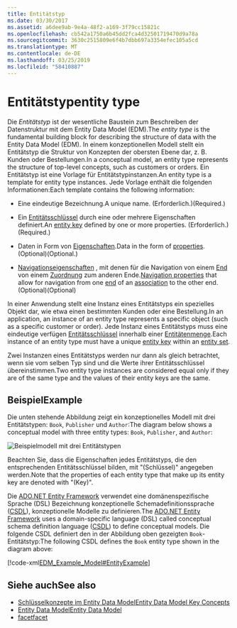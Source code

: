 ```yaml
---
title: Entitätstyp
ms.date: 03/30/2017
ms.assetid: a6dee9ab-9e4a-48f2-a169-3f79cc15821c
ms.openlocfilehash: cb542a1750a6b45dd2fca4d32501719470d9a78a
ms.sourcegitcommit: 3630c2515809e6f4b7dbb697a3354efec105a5cd
ms.translationtype: MT
ms.contentlocale: de-DE
ms.lasthandoff: 03/25/2019
ms.locfileid: "58410887"
---
```

# <a name="entity-type"></a><span data-ttu-id="c94ed-102">Entitätstyp</span><span class="sxs-lookup"><span data-stu-id="c94ed-102">entity type</span></span>
<span data-ttu-id="c94ed-103">Die *Entitätstyp* ist der wesentliche Baustein zum Beschreiben der Datenstruktur mit dem Entity Data Model (EDM).</span><span class="sxs-lookup"><span data-stu-id="c94ed-103">The *entity type* is the fundamental building block for describing the structure of data with the Entity Data Model (EDM).</span></span> <span data-ttu-id="c94ed-104">In einem konzeptionellen Modell stellt ein Entitätstyp die Struktur von Konzepten der obersten Ebene dar, z. B. Kunden oder Bestellungen.</span><span class="sxs-lookup"><span data-stu-id="c94ed-104">In a conceptual model, an entity type represents the structure of top-level concepts, such as customers or orders.</span></span> <span data-ttu-id="c94ed-105">Ein Entitätstyp ist eine Vorlage für Entitätstypinstanzen.</span><span class="sxs-lookup"><span data-stu-id="c94ed-105">An entity type is a template for entity type instances.</span></span> <span data-ttu-id="c94ed-106">Jede Vorlage enthält die folgenden Informationen:</span><span class="sxs-lookup"><span data-stu-id="c94ed-106">Each template contains the following information:</span></span>  
  
-   <span data-ttu-id="c94ed-107">Eine eindeutige Bezeichnung.</span><span class="sxs-lookup"><span data-stu-id="c94ed-107">A unique name.</span></span> <span data-ttu-id="c94ed-108">(Erforderlich.)</span><span class="sxs-lookup"><span data-stu-id="c94ed-108">(Required.)</span></span>  
  
-   <span data-ttu-id="c94ed-109">Ein [Entitätsschlüssel](../../../../docs/framework/data/adonet/entity-key.md) durch eine oder mehrere Eigenschaften definiert.</span><span class="sxs-lookup"><span data-stu-id="c94ed-109">An [entity key](../../../../docs/framework/data/adonet/entity-key.md) defined by one or more properties.</span></span> <span data-ttu-id="c94ed-110">(Erforderlich.)</span><span class="sxs-lookup"><span data-stu-id="c94ed-110">(Required.)</span></span>  
  
-   <span data-ttu-id="c94ed-111">Daten in Form von [Eigenschaften](../../../../docs/framework/data/adonet/property.md).</span><span class="sxs-lookup"><span data-stu-id="c94ed-111">Data in the form of [properties](../../../../docs/framework/data/adonet/property.md).</span></span> <span data-ttu-id="c94ed-112">(Optional)</span><span class="sxs-lookup"><span data-stu-id="c94ed-112">(Optional.)</span></span>  
  
-   <span data-ttu-id="c94ed-113">[Navigationseigenschaften](../../../../docs/framework/data/adonet/navigation-property.md) , mit denen für die Navigation von einem [End](../../../../docs/framework/data/adonet/association-end.md) von einem [Zuordnung](../../../../docs/framework/data/adonet/association-type.md) zum anderen Ende.</span><span class="sxs-lookup"><span data-stu-id="c94ed-113">[Navigation properties](../../../../docs/framework/data/adonet/navigation-property.md) that allow for navigation from one [end](../../../../docs/framework/data/adonet/association-end.md) of an [association](../../../../docs/framework/data/adonet/association-type.md) to the other end.</span></span> <span data-ttu-id="c94ed-114">(Optional)</span><span class="sxs-lookup"><span data-stu-id="c94ed-114">(Optional)</span></span>  
  
 <span data-ttu-id="c94ed-115">In einer Anwendung stellt eine Instanz eines Entitätstyps ein spezielles Objekt dar, wie etwa einen bestimmten Kunden oder eine Bestellung.</span><span class="sxs-lookup"><span data-stu-id="c94ed-115">In an application, an instance of an entity type represents a specific object (such as a specific customer or order).</span></span> <span data-ttu-id="c94ed-116">Jede Instanz eines Entitätstyps muss eine eindeutige verfügen [Entitätsschlüssel](../../../../docs/framework/data/adonet/entity-key.md) innerhalb einer [Entitätenmenge](../../../../docs/framework/data/adonet/entity-set.md).</span><span class="sxs-lookup"><span data-stu-id="c94ed-116">Each instance of an entity type must have a unique [entity key](../../../../docs/framework/data/adonet/entity-key.md) within an [entity set](../../../../docs/framework/data/adonet/entity-set.md).</span></span>  
  
 <span data-ttu-id="c94ed-117">Zwei Instanzen eines Entitätstyps werden nur dann als gleich betrachtet, wenn sie vom selben Typ sind und die Werte ihrer Entitätsschlüssel übereinstimmen.</span><span class="sxs-lookup"><span data-stu-id="c94ed-117">Two entity type instances are considered equal only if they are of the same type and the values of their entity keys are the same.</span></span>  
  
## <a name="example"></a><span data-ttu-id="c94ed-118">Beispiel</span><span class="sxs-lookup"><span data-stu-id="c94ed-118">Example</span></span>  
 <span data-ttu-id="c94ed-119">Die unten stehende Abbildung zeigt ein konzeptionelles Modell mit drei Entitätstypen: `Book`, `Publisher` und `Author`:</span><span class="sxs-lookup"><span data-stu-id="c94ed-119">The diagram below shows a conceptual model with three entity types: `Book`, `Publisher`, and `Author`:</span></span>  
  
 ![Beispielmodell mit drei Entitätstypen](./media/entity-type/example-model-three-entity-types.gif)  
  
 <span data-ttu-id="c94ed-121">Beachten Sie, dass die Eigenschaften jedes Entitätstyps, die den entsprechenden Entitätsschlüssel bilden, mit "(Schlüssel)" angegeben werden.</span><span class="sxs-lookup"><span data-stu-id="c94ed-121">Note that the properties of each entity type that make up its entity key are denoted with "(Key)".</span></span>  
  
 <span data-ttu-id="c94ed-122">Die [ADO.NET Entity Framework](../../../../docs/framework/data/adonet/ef/index.md) verwendet eine domänenspezifische Sprache (DSL) Bezeichnung konzeptionelle Schemadefinitionssprache ([CSDL](../../../../docs/framework/data/adonet/ef/language-reference/csdl-specification.md)), konzeptionelle Modelle zu definieren.</span><span class="sxs-lookup"><span data-stu-id="c94ed-122">The [ADO.NET Entity Framework](../../../../docs/framework/data/adonet/ef/index.md) uses a domain-specific language (DSL) called conceptual schema definition language ([CSDL](../../../../docs/framework/data/adonet/ef/language-reference/csdl-specification.md)) to define conceptual models.</span></span> <span data-ttu-id="c94ed-123">Die folgende CSDL definiert den in der Abbildung oben gezeigten `Book`-Entitätstyp:</span><span class="sxs-lookup"><span data-stu-id="c94ed-123">The following CSDL defines the `Book` entity type shown in the diagram above:</span></span>  
  
 [!code-xml[EDM_Example_Model#EntityExample](../../../../samples/snippets/xml/VS_Snippets_Data/edm_example_model/xml/books.edmx#entityexample)]  
  
## <a name="see-also"></a><span data-ttu-id="c94ed-124">Siehe auch</span><span class="sxs-lookup"><span data-stu-id="c94ed-124">See also</span></span>
- [<span data-ttu-id="c94ed-125">Schlüsselkonzepte im Entity Data Model</span><span class="sxs-lookup"><span data-stu-id="c94ed-125">Entity Data Model Key Concepts</span></span>](../../../../docs/framework/data/adonet/entity-data-model-key-concepts.md)
- [<span data-ttu-id="c94ed-126">Entity Data Model</span><span class="sxs-lookup"><span data-stu-id="c94ed-126">Entity Data Model</span></span>](../../../../docs/framework/data/adonet/entity-data-model.md)
- [<span data-ttu-id="c94ed-127">facet</span><span class="sxs-lookup"><span data-stu-id="c94ed-127">facet</span></span>](../../../../docs/framework/data/adonet/facet.md)
